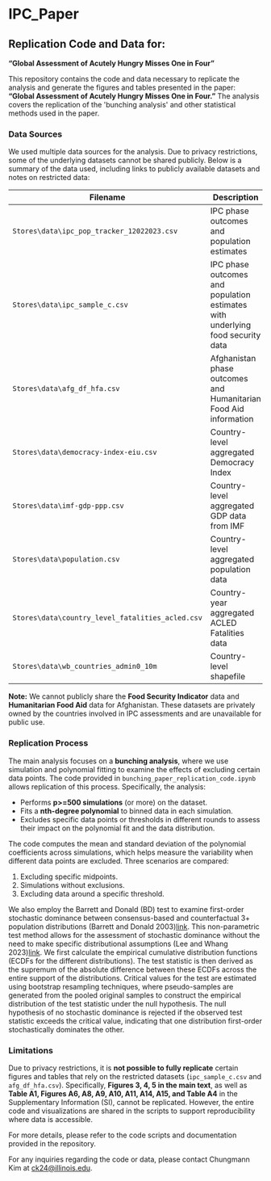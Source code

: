 # IPC_Paper

## Replication Code and Data for:  
**“Global Assessment of Acutely Hungry Misses One in Four”**

This repository contains the code and data necessary to replicate the analysis and generate the figures and tables presented in the paper: **“Global Assessment of Acutely Hungry Misses One in Four.”** The analysis covers the replication of the 'bunching analysis' and other statistical methods used in the paper.

### Data Sources
We used multiple data sources for the analysis. Due to privacy restrictions, some of the underlying datasets cannot be shared publicly. Below is a summary of the data used, including links to publicly available datasets and notes on restricted data:

| **Filename**                                  | **Description**                                                           | **Link**                                                                                               | **Note**                         |
|------------------------------------------------|---------------------------------------------------------------------------|--------------------------------------------------------------------------------------------------------|----------------------------------|
| `Stores\data\ipc_pop_tracker_12022023.csv`     | IPC phase outcomes and population estimates                               | [IPC Population Tracker](https://www.ipcinfo.org/ipc-country-analysis/population-tracking-tool/en/)     | Available for replication        |
| `Stores\data\ipc_sample_c.csv`                 | IPC phase outcomes and population estimates with underlying food security data | -                                                                                                      | Not permitted to share           |
| `Stores\data\afg_df_hfa.csv`                   | Afghanistan phase outcomes and Humanitarian Food Aid information           | -                                                                                                      | Not permitted to share           |
| `Stores\data\democracy-index-eiu.csv`          | Country-level aggregated Democracy Index                                  | [Democracy Index](https://ourworldindata.org/grapher/democracy-index-eiu?tab=table)                     | Available for replication        |
| `Stores\data\imf-gdp-ppp.csv`                  | Country-level aggregated GDP data from IMF                                | [IMF GDP Data](https://www.imf.org/external/datamapper/NGDPDPC@WEO/OEMDC/ADVEC/WEOWORLD/YEM)            | Available for replication        |
| `Stores\data\population.csv`                   | Country-level aggregated population data                                  | [Population Data](https://ourworldindata.org/grapher/population?tab=table&time=2017..latest)            | Available for replication        |
| `Stores\data\country_level_fatalities_acled.csv`| Country-year aggregated ACLED Fatalities data                             | [ACLED Data](https://apidocs.acleddata.com/generalities_section.html)                                   | Available for replication        |
| `Stores\data\wb_countries_admin0_10m`          | Country-level shapefile                                                   | [World Bank Boundaries](https://datacatalog.worldbank.org/search/dataset/0038272/World-Bank-Official-Boundaries) | Available for replication        |

**Note:** We cannot publicly share the **Food Security Indicator** data and **Humanitarian Food Aid** data for Afghanistan. These datasets are privately owned by the countries involved in IPC assessments and are unavailable for public use.

### Replication Process

The main analysis focuses on a **bunching analysis**, where we use simulation and polynomial fitting to examine the effects of excluding certain data points. The code provided in `bunching_paper_replication_code.ipynb` allows replication of this process. Specifically, the analysis:
- Performs **p>=500 simulations** (or more) on the dataset.
- Fits a **nth-degree polynomial** to binned data in each simulation.
- Excludes specific data points or thresholds in different rounds to assess their impact on the polynomial fit and the data distribution.

The code computes the mean and standard deviation of the polynomial coefficients across simulations, which helps measure the variability when different data points are excluded. Three scenarios are compared:
1. Excluding specific midpoints.
2. Simulations without exclusions.
3. Excluding data around a specific threshold.

We also employ the Barrett and Donald (BD) test to examine first-order stochastic dominance  between consensus-based and counterfactual 3+ population distributions (Barrett and Donald 2003)[link](https://onlinelibrary.wiley.com/doi/abs/10.1111/1468-0262.00390). This non-parametric test method allows for the assessment of stochastic dominance without the need to make specific distributional assumptions (Lee and Whang 2023)[link](https://github.com/lee-kyungho/pysdtest). We first calculate the empirical cumulative distribution functions (ECDFs for the different distributions). The test statistic is then derived as the supremum of the absolute difference between these ECDFs across the entire support of the distributions. Critical values for the test are estimated using bootstrap resampling techniques, where pseudo-samples are generated from the pooled original samples to construct the empirical distribution of the test statistic under the null hypothesis. The null hypothesis of no stochastic dominance is rejected if the observed test statistic exceeds the critical value, indicating that one distribution first-order stochastically dominates the other.

### Limitations
Due to privacy restrictions, it is **not possible to fully replicate** certain figures and tables that rely on the restricted datasets (`ipc_sample_c.csv` and `afg_df_hfa.csv`). Specifically, **Figures 3, 4, 5 in the main text**, as well as **Table A1, Figures A6, A8, A9, A10, A11, A14, A15, and Table A4** in the Supplementary Information (SI), cannot be replicated. However, the entire code and visualizations are shared in the scripts to support reproducibility where data is accessible.

For more details, please refer to the code scripts and documentation provided in the repository.

For any inquiries regarding the code or data, please contact Chungmann Kim at ck24@illinois.edu.
